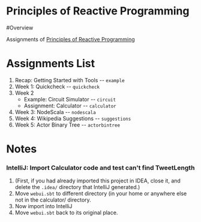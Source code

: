 Principles of Reactive Programming
==================================

#Overview

Assignments of [Principles of Reactive Programming](https://class.coursera.org/reactive-002/)

# Assignments List

1. Recap: Getting Started with Tools -- `example`
1. Week 1: Quickcheck -- `quickcheck`
1. Week 2
	* Example: Circuit Simulator -- `circuit`
	* Assignment: Calculator -- `calculator`
1. Week 3: NodeScala -- `nodescala`
1. Week 4: Wikipedia Suggestions -- `suggestions`
1. Week 5: Actor Binary Tree -- `actorbintree`

# Notes

### IntelliJ: Import Calculator code and test can't find TweetLength
1. (First, if you had already imported this project in IDEA, close it, and delete the `.idea/` directory that IntelliJ generated.)
1. Move `webui.sbt` to different directory (in your home or anywhere else not in the calculator/ directory.
1. Now import into IntelliJ
1. Move `webui.sbt` back to its original place.

